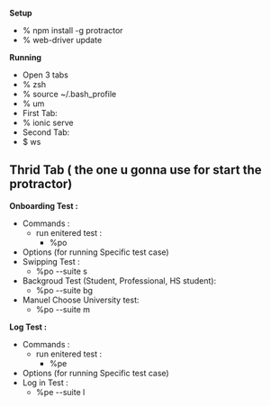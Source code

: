 **Setup**
- % npm install -g protractor
- % web-driver update

**Running**
- Open 3 tabs
 - % zsh
 - % source ~/.bash_profile 
 - % um 
- First Tab:
 - % ionic serve
- Second Tab:
 - $ ws 

**Thrid Tab ( the one u gonna use for start the protractor)**
-

**Onboarding Test :**
- Commands : 
	- run enitered test :
		- %po
- Options (for running Specific test case)
 - Swipping Test :
	- %po --suite s               
 - Backgroud Test (Student, Professional, HS student):
	- %po --suite bg              
 - Manuel Choose University test:
	- %po --suite m               

**Log Test :**
- Commands : 
	- run enitered test :
		- %pe
- Options (for running Specific test case)
 - Log in Test :
	- %pe --suite l             
 